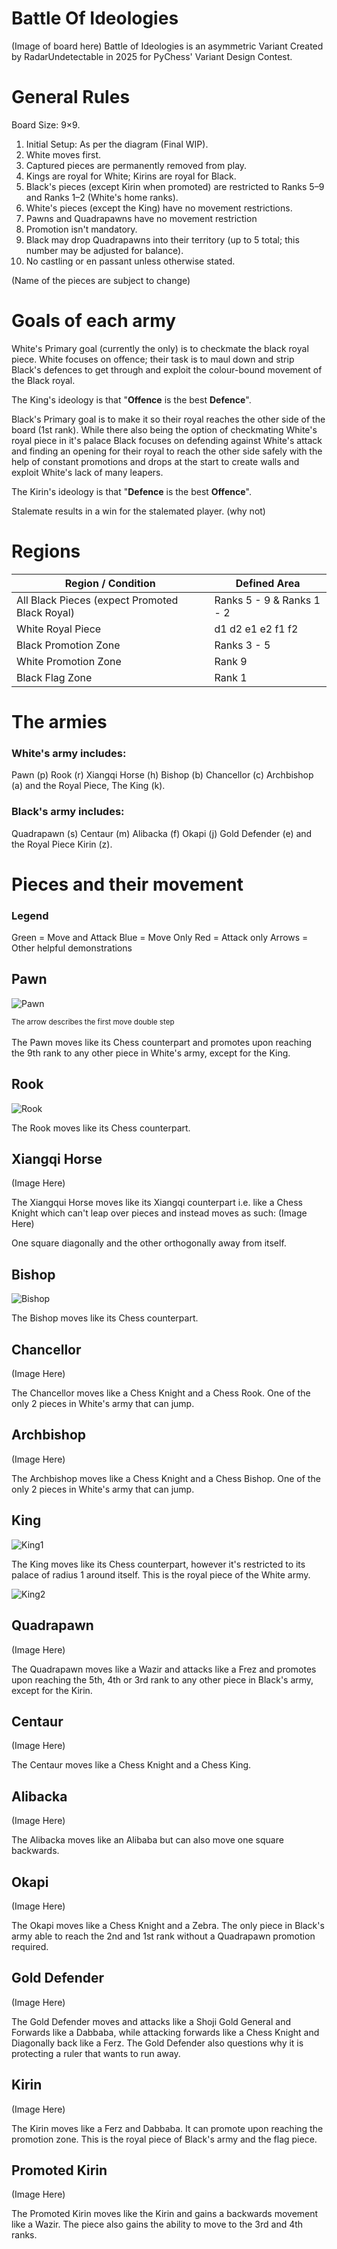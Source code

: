 # Battle Of Ideologies

(Image of board here)
Battle of Ideologies is an asymmetric Variant Created by RadarUndetectable in 2025 for PyChess' Variant Design Contest.

# General Rules
Board Size: 9×9.

1) Initial Setup: As per the diagram (Final WIP).
2) White moves first.
3) Captured pieces are permanently removed from play.
4) Kings are royal for White; Kirins are royal for Black.
5) Black's pieces (except Kirin when promoted) are restricted to Ranks 5–9 and Ranks 1–2 (White's home ranks).
6) White's pieces (except the King) have no movement restrictions.
7) Pawns and Quadrapawns have no movement restriction
8) Promotion isn't mandatory.
9) Black may drop Quadrapawns into their territory (up to 5 total; this number may be adjusted for balance).
10) No castling or en passant unless otherwise stated.

(Name of the pieces are subject to change)

# Goals of each army

White's Primary goal (currently the only) is to checkmate the black royal piece.
White focuses on offence; their task is to maul down and strip Black's defences to get through and exploit the colour-bound movement of the Black royal.

The King's ideology is that "**Offence** is the best **Defence**".

Black's Primary goal is to make it so their royal reaches the other side of the board (1st rank). While there also being the option of checkmating White's royal piece in it's palace
Black focuses on defending against White's attack and finding an opening for their royal to reach the other side safely with the help of constant promotions and drops at the start to create walls and exploit White's lack of many leapers.

The Kirin's ideology is that "**Defence** is the best **Offence**".

Stalemate results in a win for the stalemated player. (why not)

# Regions
Region / Condition | Defined Area
--- | ---
All Black Pieces (expect Promoted Black Royal) | Ranks 5 - 9 & Ranks 1 - 2
White Royal Piece | d1 d2 e1 e2 f1 f2 
Black Promotion Zone | Ranks 3 - 5
White Promotion Zone | Rank 9
Black Flag Zone | Rank 1

# The armies

### White's army includes: 
Pawn (p)
Rook (r)
Xiangqi Horse (h)
Bishop (b)
Chancellor (c)
Archbishop (a) 
and the Royal Piece, The King (k).

### Black's army includes: 
Quadrapawn (s) 
Centaur (m)
Alibacka (f)
Okapi (j) 
Gold Defender (e) 
and the Royal Piece Kirin (z).

# Pieces and their movement

### Legend
Green = Move and Attack
Blue = Move Only
Red = Attack only
Arrows = Other helpful demonstrations

## Pawn
![Pawn](https://cdn.discordapp.com/attachments/732661871261253843/1372114541659295795/image.png?ex=682598bf&is=6824473f&hm=88de4c8f1f07cb7b277104455a823e936e04c7d0215cc0d9983bcff0bef28df6&)

<sub> The arrow describes the first move double step </sub><br></br>
The Pawn moves like its Chess counterpart and promotes upon reaching the 9th rank to any other piece in White's army, except for the King.

## Rook
![Rook](https://cdn.discordapp.com/attachments/732661871261253843/1372115014734975016/image.png?ex=68259930&is=682447b0&hm=851ca79b8d1cc998ce3ee32c0e2d357ec510754a953c4202b5466629ade8617a&)

The Rook moves like its Chess counterpart.

## Xiangqi Horse
(Image Here)

The Xiangqui Horse moves like its Xiangqi counterpart i.e. like a Chess Knight which can't leap over pieces and instead moves as such:
(Image Here)

One square diagonally and the other orthogonally away from itself.

## Bishop
![Bishop](https://cdn.discordapp.com/attachments/732661871261253843/1372115378943033396/image.png?ex=68259987&is=68244807&hm=ed5eeea7006c1c1ac50e3dde40d4f43fc613fa1d33b7dd17246a6ef78359813c&)

The Bishop moves like its Chess counterpart.

## Chancellor
(Image Here)

The Chancellor moves like a Chess Knight and a Chess Rook. One of the only 2 pieces in White's army that can jump.

## Archbishop
(Image Here)

The Archbishop moves like a Chess Knight and a Chess Bishop. One of the only 2 pieces in White's army that can jump.

## King
![King1](https://cdn.discordapp.com/attachments/732661871261253843/1372115667372867645/image.png?ex=682599cb&is=6824484b&hm=bdc19b43657777756102bd619cfec0d0492bc48d56930687965e10772f2c1d9c&)

The King moves like its Chess counterpart, however it's restricted to its palace of radius 1 around itself. This is the royal piece of the White army.

![King2](https://cdn.discordapp.com/attachments/732661871261253843/1372115987620691998/image.png?ex=68259a18&is=68244898&hm=473b53b341faa117e38ca29a9a2c50d35cd6f647461c319d1146776b9d5c732b&)

## Quadrapawn
(Image Here)

The Quadrapawn moves like a Wazir and attacks like a Frez and promotes upon reaching the 5th, 4th or 3rd rank to any other piece in Black's army, except for the Kirin.

## Centaur
(Image Here)

The Centaur moves like a Chess Knight and a Chess King.

## Alibacka
(Image Here)

The Alibacka moves like an Alibaba but can also move one square backwards.

## Okapi
(Image Here)

The Okapi moves like a Chess Knight and a Zebra. The only piece in Black's army able to reach the 2nd and 1st rank without a Quadrapawn promotion required.

## Gold Defender
(Image Here)

The Gold Defender moves and attacks like a Shoji Gold General and Forwards like a Dabbaba, while attacking forwards like a Chess Knight and Diagonally back like a Ferz.
The Gold Defender also questions why it is protecting a ruler that wants to run away.

## Kirin
(Image Here)

The Kirin moves like a Ferz and Dabbaba. It can promote upon reaching the promotion zone. This is the royal piece of Black's army and the flag piece.

## Promoted Kirin
(Image Here)

The Promoted Kirin moves like the Kirin and gains a backwards movement like a Wazir. The piece also gains the ability to move to the 3rd and 4th ranks.
